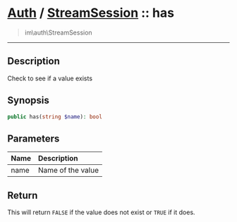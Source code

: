 # [Auth](auth.md) / [StreamSession](auth-StreamSession.md) :: has
 > im\auth\StreamSession
____

## Description
Check to see if a value exists

## Synopsis
```php
public has(string $name): bool
```

## Parameters
| Name | Description |
| :--- | :---------- |
| name | Name of the value |

## Return
This will return `FALSE` if the value does not exist or `TRUE` if it does.
